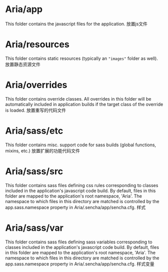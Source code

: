 # Aria/app

This folder contains the javascript files for the application.
放置js文件

# Aria/resources

This folder contains static resources (typically an `"images"` folder as well).
放置静态资源文件

# Aria/overrides

This folder contains override classes. All overrides in this folder will be 
automatically included in application builds if the target class of the override
is loaded.
放置重写的代码文件

# Aria/sass/etc

This folder contains misc. support code for sass builds (global functions, 
mixins, etc.)
放置扩展的功能代码文件

# Aria/sass/src

This folder contains sass files defining css rules corresponding to classes
included in the application's javascript code build.  By default, files in this 
folder are mapped to the application's root namespace, 'Aria'. The
namespace to which files in this directory are matched is controlled by the
app.sass.namespace property in Aria/.sencha/app/sencha.cfg. 
样式

# Aria/sass/var

This folder contains sass files defining sass variables corresponding to classes
included in the application's javascript code build.  By default, files in this 
folder are mapped to the application's root namespace, 'Aria'. The
namespace to which files in this directory are matched is controlled by the
app.sass.namespace property in Aria/.sencha/app/sencha.cfg. 
样式变量

